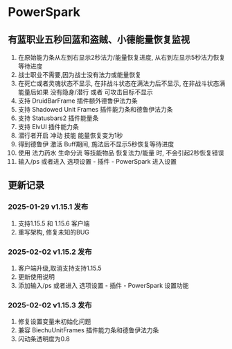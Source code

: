 # PowerSpark
## 有蓝职业五秒回蓝和盗贼、小德能量恢复监视

1. 在原始能力条从左到右显示2秒法力/能量恢复进度, 从右到左显示5秒法力恢复等待进度
2. 战士职业不需要,因为战士没有法力或能量恢复
3. 在死亡或者灵魂状态不显示, 在非战斗状态在满法力后不显示, 在非战斗状态满能量后如果 没有隐身/潜行 或者 可攻击目标不显示
4. 支持 DruidBarFrame 插件额外德鲁伊法力条
5. 支持 Shadowed Unit Frames 插件能力条和德鲁伊法力条
7. 支持 Statusbars2 插件能量条
6. 支持 ElvUI 插件能力条
8. 潜行者开启 冲动 技能 能量恢复变为1秒
9. 得到德鲁伊 激活 Buff期间, 施法后不显示5秒恢复等待进度
10. 使用 法力药水 生命分流 等技能物品 恢复法力/能量 时, 不会引起2秒恢复错误
11. 输入/ps 或者进入 选项设置 - 插件 - PowerSpark 进入设置

## 更新记录

### 2025-01-29 v1.15.1 发布
1. 支持1.15.5 和 1.15.6 客户端
2. 重写架构, 修复未知的BUG

### 2025-02-02 v1.15.2 发布
1. 客户端升级,取消支持支持1.15.5
2. 更新使用说明
3. 添加输入/ps 或者进入 选项设置 - 插件 - PowerSpark 设置功能

### 2025-02-02 v1.15.3 发布
1. 修复设置变量未初始化问题
2. 兼容 BiechuUnitFrames 插件能力条和德鲁伊法力条
3. 闪动条透明度为0.8